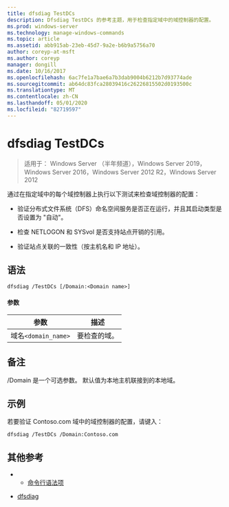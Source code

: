 ```yaml
---
title: dfsdiag TestDCs
description: Dfsdiag TestDCs 的参考主题，用于检查指定域中的域控制器的配置。
ms.prod: windows-server
ms.technology: manage-windows-commands
ms.topic: article
ms.assetid: abb915ab-23eb-45d7-9a2e-b6b9a5756a70
author: coreyp-at-msft
ms.author: coreyp
manager: dongill
ms.date: 10/16/2017
ms.openlocfilehash: 6ac7fe1a7bae6a7b3dab9004b6212b7d93774ade
ms.sourcegitcommit: ab64dc83fca28039416c26226815502d0193500c
ms.translationtype: MT
ms.contentlocale: zh-CN
ms.lasthandoff: 05/01/2020
ms.locfileid: "82719597"
---
```

# <a name="dfsdiag-testdcs"></a>dfsdiag TestDCs

> 适用于： Windows Server （半年频道），Windows Server 2019，Windows Server 2016，Windows Server 2012 R2，Windows Server 2012

通过在指定域中的每个域控制器上执行以下测试来检查域控制器的配置：  
  
-   验证分布式文件系统（DFS）命名空间服务是否正在运行，并且其启动类型是否设置为 "自动"。  
  
-   检查 NETLOGON 和 SYSvol 是否支持站点开销的引用。  
  
-   验证站点关联的一致性（按主机名和 IP 地址）。

## <a name="syntax"></a>语法  
  
```  
dfsdiag /TestDCs [/Domain:<Domain name>]  
```  
  
#### <a name="parameters"></a>参数  
  
|参数|描述|  
|-------|--------|  
|域名`<domain_name>`|要检查的域。|  
  
## <a name="remarks"></a>备注  

/Domain 是一个可选参数。 默认值为本地主机联接到的本地域。  
  
## <a name="examples"></a>示例  
若要验证 Contoso.com 域中的域控制器的配置，请键入：  
  
```  
dfsdiag /TestDCs /Domain:Contoso.com  
```  
  
## <a name="additional-references"></a>其他参考  
  
-   - [命令行语法项](command-line-syntax-key.md)  
  
-   [dfsdiag](dfsdiag.md)  
  

